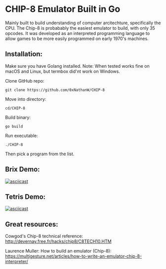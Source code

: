 # **CHIP-8 Emulator Built in Go**

Mainly built to build understanding of computer arcitechture, specifically the CPU.  The Chip-8 is probabably the easiest emulator to build, with only 35 opcodes.  It was developed as an interpreted programming language to allow games to be more easily programmed on early 1970's machines.

## Installation:
Make sure you have Golang installed.
Note: When tested works fine on macOS and Linux, but termbox did'nt work on Windows.

Clone GitHub repo:

`git clone https://github.com/0xNathanW/CHIP-8`

Move into directory:

`cd/CHIP-8`

Build binary:

`go build`

Run executable:

`./CHIP-8`

Then pick a program from the list.


## Brix Demo:
[![asciicast](https://asciinema.org/a/ASvnDFFaxdioWyzh9TQ0VJlDg.svg)](https://asciinema.org/a/ASvnDFFaxdioWyzh9TQ0VJlDg)

## Tetris Demo:
[![asciicast](https://asciinema.org/a/ECCnCEtCMVFlwBxGvrglC9P7d.svg)](https://asciinema.org/a/ECCnCEtCMVFlwBxGvrglC9P7d)

## Great resources:
Cowgod's Chip-8 technical reference: http://devernay.free.fr/hacks/chip8/C8TECH10.HTM

Laurence Muller: How to build an emulator (Chip-8): https://multigesture.net/articles/how-to-write-an-emulator-chip-8-interpreter/
